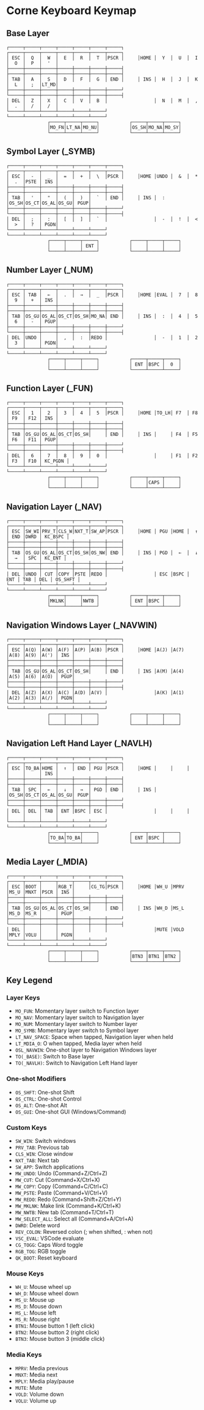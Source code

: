 # Corne Keyboard Keymap

## Base Layer
```
┌─────┬─────┬─────┬─────┬─────┬─────┬─────┐     ┌─────┬─────┬─────┬─────┬─────┬─────┬─────┐
│ ESC │  Q  │  W  │  E  │  R  │  T  │PSCR │     │HOME │  Y  │  U  │  I  │  O  │  P  │  '  │
├─────┼─────┼─────┼─────┼─────┼─────┼─────┤     ├─────┼─────┼─────┼─────┼─────┼─────┼─────┤
│ TAB │  A  │  S  │  D  │  F  │  G  │ END │     │ INS │  H  │  J  │  K  │  L  │  ;  │LT_MD│
├─────┼─────┼─────┼─────┼─────┼─────┼─────┘     └─────┼─────┼─────┼─────┼─────┼─────┼─────┤
│ DEL │  Z  │  X  │  C  │  V  │  B  │                 │  N  │  M  │  ,  │  .  │  /  │  /  │
└─────┴─────┴─────┴─────┴─────┴─────┘                 └─────┴─────┴─────┴─────┴─────┴─────┘
               ┌─────┬─────┬─────┐           ┌─────┬─────┬─────┐
               │MO_FN│LT_NA│MO_NU│           │OS_SH│MO_NA│MO_SY│
               └─────┴─────┴─────┘           └─────┴─────┴─────┘
```

## Symbol Layer (_SYMB)
```
┌─────┬─────┬─────┬─────┬─────┬─────┬─────┐     ┌─────┬─────┬─────┬─────┬─────┬─────┬─────┐
│ ESC │  -  │  _  │  =  │  +  │  \  │PSCR │     │HOME │UNDO │  &  │  *  │  .  │PSTE │ INS │
├─────┼─────┼─────┼─────┼─────┼─────┼─────┤     ├─────┼─────┼─────┼─────┼─────┼─────┼─────┤
│ TAB │  '  │  "  │  (  │  )  │  `  │ END │     │ INS │  :  │OS_SH│OS_CT│OS_AL│OS_GU│ PGUP│
├─────┼─────┼─────┼─────┼─────┼─────┼─────┘     └─────┼─────┼─────┼─────┼─────┼─────┼─────┤
│ DEL │  ;  │  :  │  [  │  ]  │  `  │                 │  -  │  !  │  <  │  >  │  ?  │ PGDN│
└─────┴─────┴─────┴─────┴─────┴─────┘                 └─────┴─────┴─────┴─────┴─────┴─────┘
               ┌─────┬─────┬─────┐           ┌─────┬─────┬─────┐
               │     │     │ ENT │           │     │     │     │
               └─────┴─────┴─────┘           └─────┴─────┴─────┘
```

## Number Layer (_NUM)
```
┌─────┬─────┬─────┬─────┬─────┬─────┬─────┐     ┌─────┬─────┬─────┬─────┬─────┬─────┬─────┐
│ ESC │ TAB │  ←  │  .  │  →  │  _  │PSCR │     │HOME │EVAL │  7  │  8  │  9  │  +  │ INS │
├─────┼─────┼─────┼─────┼─────┼─────┼─────┤     ├─────┼─────┼─────┼─────┼─────┼─────┼─────┤
│ TAB │OS_GU│OS_AL│OS_CT│OS_SH│MO_NA│ END │     │ INS │  :  │  4  │  5  │  6  │  -  │ PGUP│
├─────┼─────┼─────┼─────┼─────┼─────┼─────┘     └─────┼─────┼─────┼─────┼─────┼─────┼─────┤
│ DEL │UNDO │     │  ,  │  :  │REDO │                 │  -  │  1  │  2  │  3  │     │ PGDN│
└─────┴─────┴─────┴─────┴─────┴─────┘                 └─────┴─────┴─────┴─────┴─────┴─────┘
               ┌─────┬─────┬─────┐           ┌─────┬─────┬─────┐
               │     │     │     │           │ ENT │BSPC │  0  │
               └─────┴─────┴─────┘           └─────┴─────┴─────┘
```

## Function Layer (_FUN)
```
┌─────┬─────┬─────┬─────┬─────┬─────┬─────┐     ┌─────┬─────┬─────┬─────┬─────┬─────┬─────┐
│ ESC │  1  │  2  │  3  │  4  │  5  │PSCR │     │HOME │TO_LH│ F7  │ F8  │ F9  │ F12 │ INS │
├─────┼─────┼─────┼─────┼─────┼─────┼─────┤     ├─────┼─────┼─────┼─────┼─────┼─────┼─────┤
│ TAB │OS_GU│OS_AL│OS_CT│OS_SH│     │ END │     │ INS │     │ F4  │ F5  │ F6  │ F11 │ PGUP│
├─────┼─────┼─────┼─────┼─────┼─────┼─────┘     └─────┼─────┼─────┼─────┼─────┼─────┼─────┤
│ DEL │  6  │  7  │  8  │  9  │  0  │                 │     │ F1  │ F2  │ F3  │ F10 │ KC_PGDN │
└─────┴─────┴─────┴─────┴─────┴─────┘                 └─────┴─────┴─────┴─────┴─────┴─────┘
               ┌─────┬─────┬─────┐           ┌─────┬─────┬─────┐
               │     │     │     │           │     │CAPS │     │
               └─────┴─────┴─────┘           └─────┴─────┴─────┘
```

## Navigation Layer (_NAV)
```
┌─────┬─────┬─────┬─────┬─────┬─────┬─────┐     ┌─────┬─────┬─────┬─────┬─────┬─────┬─────┐
│ ESC │SW_WI│PRV_T│CLS_W│NXT_T│SW_AP│PSCR │     │HOME │ PGU │HOME │  ↑  │ END │DWRD │ KC_BSPC │
├─────┼─────┼─────┼─────┼─────┼─────┼─────┤     ├─────┼─────┼─────┼─────┼─────┼─────┼─────┤
│ TAB │OS_GU│OS_AL│OS_CT│OS_SH│OS_NW│ END │     │ INS │ PGD │  ←  │  ↓  │  →  │ SPC │ KC_ENT │
├─────┼─────┼─────┼─────┼─────┼─────┼─────┘     └─────┼─────┼─────┼─────┼─────┼─────┼─────┤
│ DEL │UNDO │ CUT │COPY │PSTE │REDO │                 │ ESC │BSPC │ ENT │ TAB │ DEL │ OS_SHFT │
└─────┴─────┴─────┴─────┴─────┴─────┘                 └─────┴─────┴─────┴─────┴─────┴─────┘
               ┌─────┬─────┬─────┐           ┌─────┬─────┬─────┐
               │MKLNK│     │NWTB │           │ ENT │BSPC │     │
               └─────┴─────┴─────┘           └─────┴─────┴─────┘
```

## Navigation Windows Layer (_NAVWIN)
```
┌─────┬─────┬─────┬─────┬─────┬─────┬─────┐     ┌─────┬─────┬─────┬─────┬─────┬─────┬─────┐
│ ESC │A(Q) │A(W) │A(F) │A(P) │A(B) │PSCR │     │HOME │A(J) │A(7) │A(8) │A(9) │A(') │ INS │
├─────┼─────┼─────┼─────┼─────┼─────┼─────┤     ├─────┼─────┼─────┼─────┼─────┼─────┼─────┤
│ TAB │OS_GU│OS_AL│OS_CT│OS_SH│     │ END │     │ INS │A(M) │A(4) │A(5) │A(6) │A(O) │ PGUP│
├─────┼─────┼─────┼─────┼─────┼─────┼─────┘     └─────┼─────┼─────┼─────┼─────┼─────┼─────┤
│ DEL │A(Z) │A(X) │A(C) │A(D) │A(V) │                 │A(K) │A(1) │A(2) │A(3) │A(/) │ PGDN│
└─────┴─────┴─────┴─────┴─────┴─────┘                 └─────┴─────┴─────┴─────┴─────┴─────┘
               ┌─────┬─────┬─────┐           ┌─────┬─────┬─────┐
               │     │     │     │           │     │     │     │
               └─────┴─────┴─────┘           └─────┴─────┴─────┘
```

## Navigation Left Hand Layer (_NAVLH)
```
┌─────┬─────┬─────┬─────┬─────┬─────┬─────┐     ┌─────┬─────┬─────┬─────┬─────┬─────┬─────┐
│ ESC │TO_BA│HOME │  ↑  │ END │ PGU │PSCR │     │HOME │     │     │     │     │     │ INS │
├─────┼─────┼─────┼─────┼─────┼─────┼─────┤     ├─────┼─────┼─────┼─────┼─────┼─────┼─────┤
│ TAB │ SPC │  ←  │  ↓  │  →  │ PGD │ END │     │ INS │     │OS_SH│OS_CT│OS_AL│OS_GU│ PGUP│
├─────┼─────┼─────┼─────┼─────┼─────┼─────┘     └─────┼─────┼─────┼─────┼─────┼─────┼─────┤
│ DEL │ DEL │ TAB │ ENT │BSPC │ ESC │                 │     │     │     │     │     │     │
└─────┴─────┴─────┴─────┴─────┴─────┘                 └─────┴─────┴─────┴─────┴─────┴─────┘
               ┌─────┬─────┬─────┐           ┌─────┬─────┬─────┐
               │TO_BA│TO_BA│     │           │ ENT │BSPC │     │
               └─────┴─────┴─────┘           └─────┴─────┴─────┘
```

## Media Layer (_MDIA)
```
┌─────┬─────┬─────┬─────┬─────┬─────┬─────┐     ┌─────┬─────┬─────┬─────┬─────┬─────┬─────┐
│ ESC │BOOT │     │RGB_T│     │CG_TG│PSCR │     │HOME │WH_U │MPRV │MS_U │MNXT │PSCR │ INS │
├─────┼─────┼─────┼─────┼─────┼─────┼─────┤     ├─────┼─────┼─────┼─────┼─────┼─────┼─────┤
│ TAB │OS_GU│OS_AL│OS_CT│OS_SH│     │ END │     │ INS │WH_D │MS_L │MS_D │MS_R │     │ PGUP│
├─────┼─────┼─────┼─────┼─────┼─────┼─────┘     └─────┼─────┼─────┼─────┼─────┼─────┼─────┤
│ DEL │     │     │     │     │     │                 │MUTE │VOLD │MPLY │VOLU │     │ PGDN│
└─────┴─────┴─────┴─────┴─────┴─────┘                 └─────┴─────┴─────┴─────┴─────┴─────┘
               ┌─────┬─────┬─────┐           ┌─────┬─────┬─────┐
               │     │     │     │           │BTN3 │BTN1 │BTN2 │
               └─────┴─────┴─────┘           └─────┴─────┴─────┘
```

## Key Legend

### Layer Keys
- `MO_FUN`: Momentary layer switch to Function layer
- `MO_NAV`: Momentary layer switch to Navigation layer
- `MO_NUM`: Momentary layer switch to Number layer
- `MO_SYMB`: Momentary layer switch to Symbol layer
- `LT_NAV_SPACE`: Space when tapped, Navigation layer when held
- `LT_MDIA_O`: O when tapped, Media layer when held
- `OSL_NAVWIN`: One-shot layer to Navigation Windows layer
- `TO(_BASE)`: Switch to Base layer
- `TO(_NAVLH)`: Switch to Navigation Left Hand layer

### One-shot Modifiers
- `OS_SHFT`: One-shot Shift
- `OS_CTRL`: One-shot Control
- `OS_ALT`: One-shot Alt
- `OS_GUI`: One-shot GUI (Windows/Command)

### Custom Keys
- `SW_WIN`: Switch windows
- `PRV_TAB`: Previous tab
- `CLS_WIN`: Close window
- `NXT_TAB`: Next tab
- `SW_APP`: Switch applications
- `MW_UNDO`: Undo (Command+Z/Ctrl+Z)
- `MW_CUT`: Cut (Command+X/Ctrl+X)
- `MW_COPY`: Copy (Command+C/Ctrl+C)
- `MW_PSTE`: Paste (Command+V/Ctrl+V)
- `MW_REDO`: Redo (Command+Shift+Z/Ctrl+Y)
- `MW_MKLNK`: Make link (Command+K/Ctrl+K)
- `MW_NWTB`: New tab (Command+T/Ctrl+T)
- `MW_SELECT_ALL`: Select all (Command+A/Ctrl+A)
- `DWRD`: Delete word
- `REV_COLON`: Reversed colon (; when shifted, : when not)
- `VSC_EVAL`: VSCode evaluate
- `CG_TOGG`: Caps Word toggle
- `RGB_TOG`: RGB toggle
- `QK_BOOT`: Reset keyboard

### Mouse Keys
- `WH_U`: Mouse wheel up
- `WH_D`: Mouse wheel down
- `MS_U`: Mouse up
- `MS_D`: Mouse down
- `MS_L`: Mouse left
- `MS_R`: Mouse right
- `BTN1`: Mouse button 1 (left click)
- `BTN2`: Mouse button 2 (right click)
- `BTN3`: Mouse button 3 (middle click)

### Media Keys
- `MPRV`: Media previous
- `MNXT`: Media next
- `MPLY`: Media play/pause
- `MUTE`: Mute
- `VOLD`: Volume down
- `VOLU`: Volume up 
